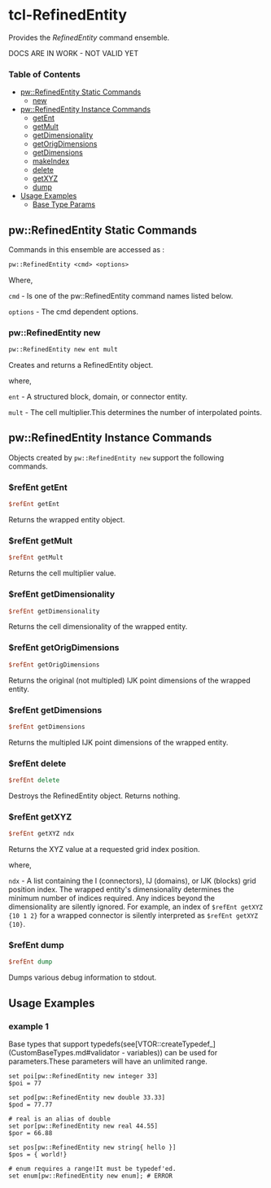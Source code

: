 # tcl-RefinedEntity

Provides the *RefinedEntity* command ensemble.

DOCS ARE IN WORK - NOT VALID YET

### Table of Contents
* [pw::RefinedEntity Static Commands](#pw-refinedentity-static-commands)
  * [new](#pw-refinedentity-new)
* [pw::RefinedEntity Instance Commands](#pw-refinedentity-instance-commands)
  * [getEnt](#pw-refinedentity-getEnt)
  * [getMult](#pw-refinedentity-getMult)
  * [getDimensionality](#pw-refinedentity-getDimensionality)
  * [getOrigDimensions](#pw-refinedentity-getOrigDimensions)
  * [getDimensions](#pw-refinedentity-getDimensions)
  * [makeIndex](#pw-refinedentity-makeIndex)
  * [delete](#pw-refinedentity-delete)
  * [getXYZ](#pw-refinedentity-getXYZ)
  * [dump](#pw-refinedentity-dump)
* [Usage Examples](#usage-examples)
  * [Base Type Params](#base-type-params)

## pw::RefinedEntity Static Commands

Commands in this ensemble are accessed as :

```Tcl
pw::RefinedEntity <cmd> <options>
```
Where,

`cmd` - Is one of the pw::RefinedEntity command names listed below.

`options` - The cmd dependent options.

### pw::RefinedEntity new
```Tcl
pw::RefinedEntity new ent mult
```
Creates and returns a RefinedEntity object.

where,

`ent` - A structured block, domain, or connector entity.

`mult` - The cell multiplier.This determines the number of interpolated points.



## pw::RefinedEntity Instance Commands

Objects created by `pw::RefinedEntity new` support the following commands.

### $refEnt getEnt
```tcl
$refEnt getEnt
```
Returns the wrapped entity object.

### $refEnt getMult
```tcl
$refEnt getMult
```
Returns the cell multiplier value.

### $refEnt getDimensionality
```tcl
$refEnt getDimensionality
```
Returns the cell dimensionality of the wrapped entity.

### $refEnt getOrigDimensions
```tcl
$refEnt getOrigDimensions
```
Returns the original (not multipled) IJK point dimensions of the wrapped entity.

### $refEnt getDimensions
```tcl
$refEnt getDimensions
```
Returns the multipled IJK point dimensions of the wrapped entity.

### $refEnt delete
```tcl
$refEnt delete
```
Destroys the RefinedEntity object. Returns nothing.

### $refEnt getXYZ
```tcl
$refEnt getXYZ ndx
```
Returns the XYZ value at a requested grid index position.

where,

`ndx` - A list containing the I (connectors), IJ (domains), or IJK (blocks) grid position index. The wrapped entity's dimensionality determines the minimum number of indices required. Any indices beyond the dimensionality are silently ignored. For example, an index of `$refEnt getXYZ {10 1 2}` for a wrapped connector is silently interpreted as `$refEnt getXYZ {10}`.

### $refEnt dump
```tcl
$refEnt dump
```
Dumps various debug information to stdout.


## Usage Examples

### example 1
Base types that support typedefs(see[VTOR::createTypedef_](CustomBaseTypes.md#validator - variables)) can be used
for parameters.These parameters will have an unlimited range.
```
set poi[pw::RefinedEntity new integer 33]
$poi = 77

set pod[pw::RefinedEntity new double 33.33]
$pod = 77.77

# real is an alias of double
set por[pw::RefinedEntity new real 44.55]
$por = 66.88

set pos[pw::RefinedEntity new string{ hello }]
$pos = { world!}

# enum requires a range!It must be typedef'ed.
set enum[pw::RefinedEntity new enum]; # ERROR
```
